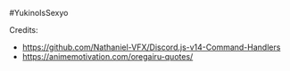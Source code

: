 #YukinoIsSexyo

Credits: 
- https://github.com/Nathaniel-VFX/Discord.js-v14-Command-Handlers
- https://animemotivation.com/oregairu-quotes/

